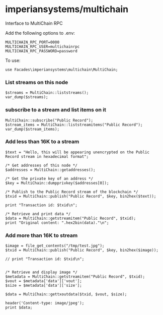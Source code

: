 # imperiansystems/multichain
Interface to MultiChain RPC

Add the following options to .env:

````
MULTICHAIN_RPC_PORT=0000
MULTICHAIN_RPC_USER=multichainrpc
MULTICHAIN_RPC_PASSWORD=password
````

To use:

````
use Facades\imperiansystems\multichain\MultiChain;
````

### List streams on this node
````
$streams = MultiChain::liststreams();
var_dump($streams);
````

### subscribe to a stream and list items on it 
````
MultiChain::subscribe("Public Record");
$stream_items = MultiChain::liststreamitems("Public Record");
var_dump($stream_items);
````

### Add less than 16K to a stream

````
$text = "Hello, this will be appearing unencrypted on the Public Record stream in hexadecimal format";

/* Get addresses of this node */
$addresses = MultiChain::getaddresses();

/* Get the private key of an address */
$key = MultiChain::dumpprivkey($addresses[0]);

/* Publish to the Public Record stream of the blockchain */
$txid = MultiChain::publish("Public Record", $key, bin2hex($text));

print "Transaction id: $txid\n";

/* Retrieve and print data */
$data = MultiChain::getstreamitem("Public Record", $txid);
print "Original content: ".hex2bin(data)."\n";
````

### Add more than 16K to stream
````
$image = file_get_contents("/tmp/test.jpg");
$txid = MultiChain::publish("Public Record", $key, bin2hex($image));

// print "Transaction id: $txid\n";


/* Retrieve and display image */
$metadata = MultiChain::getstreamitem("Public Record", $txid);
$vout = $metadata['data']['vout'];
$size = $metadata['data']['size'];

$data = MultiChain::gettxoutdata($txid, $vout, $size);

header('Content-type: image/jpeg');
print $data;
````
